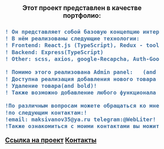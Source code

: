 <h2 align="center">Этот проект представлен в качестве портфолио:<h2>

```diff
! Он представляет собой базовую концепцию интернет магазина
! В нём реализованы следующие технологии:
! Frontend: React.js (TypeScript), Redux - toolkit(slice)
! Backend: Express(TypeScript)
! Other: scss, axios, google-Recapcha, Auth-Google, Auth-Vk
```

```diff
! Помимо этого реализована Admin panel:   (and bold)!
! Доступна реализация добавления нового товара  (and bold)!
! Удаление товара(and bold)!
! Также возможно добавление любого функционала  (and bold) !
```

```diff
!По различным вопросам можете обращаться ко мне!
!по следующим контактам:!
!email: maksivanov35@ya.ru telegram:@WebLiter!
!Также ознакомиться с моими контактами вы можите на моём сайте!
```

<a href="https://store.web-liter.ru/">Ссылка на проект</a>
<a href="https://web-liter.ru/contacts">Контакты</a>

